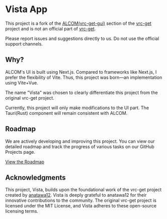 # Vista App

This project is a fork of the [ALCOM(vrc-get-gui)](https://github.com/vrc-get/vrc-get/tree/master/vrc-get-gui) section of the [vrc-get](https://github.com/vrc-get/vrc-get) project and is not an official part of [vrc-get](https://github.com/vrc-get/vrc-get).

Please report issues and suggestions directly to us. Do not use the official support channels.

## Why?

ALCOM's UI is built using Next.js. Compared to frameworks like Next.js, I prefer the flexibility of Vite. Thus, this project was born—an implementation using Vite+Vue.

The name "Vista" was chosen to clearly differentiate this project from the original vrc-get project.

Currently, this project will only make modifications to the UI part. The Tauri(Rust) component will remain consistent with ALCOM.

## Roadmap

We are actively developing and improving this project. You can view our detailed roadmap and track the progress of various tasks on our GitHub Projects page.

[View the Roadmap](https://github.com/users/gizmo-ds/projects/4)

## Acknowledgments

This project, Vista, builds upon the foundational work of the vrc-get project created by [anatawa12](https://github.com/anatawa12). Vista is deeply grateful to anatawa12 for their innovative contributions to the community. The original vrc-get project is licensed under the MIT License, and Vista adheres to these open-source licensing terms.
